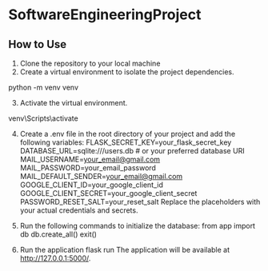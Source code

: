 # SoftwareEngineeringProject
## How to Use
1. Clone the repository to your local machine
2. Create a virtual environment to isolate the project dependencies.

python -m venv venv


3. Activate the virtual environment.

venv\Scripts\activate

4. Create a .env file in the root directory of your project and add the following variables:
FLASK_SECRET_KEY=your_flask_secret_key
DATABASE_URL=sqlite:///users.db  # or your preferred database URI
MAIL_USERNAME=your_email@gmail.com
MAIL_PASSWORD=your_email_password
MAIL_DEFAULT_SENDER=your_email@gmail.com
GOOGLE_CLIENT_ID=your_google_client_id
GOOGLE_CLIENT_SECRET=your_google_client_secret
PASSWORD_RESET_SALT=your_reset_salt
Replace the placeholders with your actual credentials and secrets.


5. Run the following commands to initialize the database:
from app import db
db.create_all()
exit()


6. Run the application
flask run
The application will be available at http://127.0.0.1:5000/.
